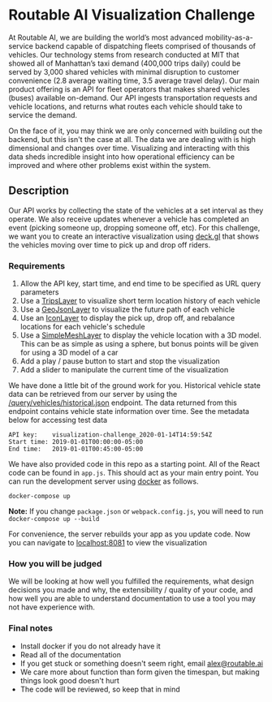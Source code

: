 # Routable AI Visualization Challenge

At Routable AI, we are building the world’s most advanced mobility-as-a-service backend capable of dispatching fleets comprised of thousands of vehicles. Our technology stems from research conducted at MIT that showed all of Manhattan’s taxi demand (400,000 trips daily) could be served by 3,000 shared vehicles with minimal disruption to customer convenience (2.8 average waiting time, 3.5 average travel delay). Our main product offering is an API for fleet operators that makes shared vehicles (buses) available on-demand. Our API ingests transportation requests and vehicle locations, and returns what routes each vehicle should take to service the demand.

On the face of it, you may think we are only concerned with building out the backend, but this isn't the case at all. The data we are dealing with is high dimensional and changes over time. Visualizing and interacting with this data sheds incredible insight into how operational efficiency can be improved and where other problems exist within the system.

## Description

Our API works by collecting the state of the vehicles at a set interval as they operate. We also receive updates whenever a vehicle has completed an event (picking someone up, dropping someone off, etc). For this challenge, we want you to create an interactive visualization using [deck.gl](https://deck.gl/) that shows the vehicles moving over time to pick up and drop off riders.

### Requirements

1. Allow the API key, start time, and end time to be specified as URL query parameters
1. Use a [TripsLayer](https://deck.gl/#/documentation/deckgl-api-reference/layers/trips-layer) to visualize short term location history of each vehicle
1. Use a [GeoJsonLayer](https://deck.gl/#/documentation/deckgl-api-reference/layers/geojson-layer) to visualize the future path of each vehicle
1. Use an [IconLayer](https://deck.gl/#/documentation/deckgl-api-reference/layers/icon-layer) to display the pick up, drop off, and rebalance locations for each vehicle's schedule
1. Use a [SimpleMeshLayer](https://deck.gl/#/documentation/deckgl-api-reference/layers/simple-mesh-layer) to display the vehicle location with a 3D model. This can be as simple as using a sphere, but bonus points will be given for using a 3D model of a car
1. Add a play / pause button to start and stop the visualization
1. Add a slider to manipulate the current time of the visualization

We have done a little bit of the ground work for you. Historical vehicle state data can be retrieved from our server by using the [/query/vehicles/historical.json](https://routable.ai/docs/#tag/Historical-Vehicle-State/paths/~1query~1vehicles~1historical[.json]/get) endpoint. The data returned from this endpoint contains vehicle state information over time. See the metadata below for accessing test data

```
API key:    visualization-challenge_2020-01-14T14:59:54Z
Start time: 2019-01-01T00:00:00-05:00
End time:   2019-01-01T00:45:00-05:00
```

We have also provided code in this repo as a starting point. All of the React code can be found in `app.js`. This should act as your main entry point. You can run the development server using [docker](https://docs.docker.com/install/) as follows.

```
docker-compose up
```

**Note:** If you change `package.json` or `webpack.config.js`, you will need to run `docker-compose up --build`

For convenience, the server rebuilds your app as you update code. Now you can navigate to [localhost:8081](http://localhost:8081) to view the visualization

### How you will be judged

We will be looking at how well you fulfilled the requirements, what design decisions you made and why, the extensibility / quality of your code, and how well you are able to understand documentation to use a tool you may not have experience with.

### Final notes

- Install docker if you do not already have it
- Read all of the documentation
- If you get stuck or something doesn't seem right, email alex@routable.ai
- We care more about function than form given the timespan, but making things look good doesn't hurt
- The code will be reviewed, so keep that in mind
